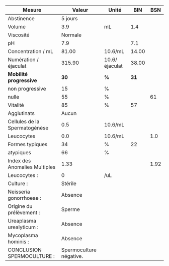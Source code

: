 |            Mesure           |         Valeur        |    Unité    |  BIN | BSN|
|-----------------------------|-----------------------|-------------|------|----|
|          Abstinence         |        5 jours        |             |      |    |
|            Volume           |          3.9          |      mL     |  1.4 |    |
|          Viscosité          |        Normale        |             |      |    |
|              pH             |          7.9          |             |  7.1 |    |
|      Concentration / mL     |         81.00         |   10.6/mL   | 14.00|    |
|    Numération / éjaculat    |         315.90        |10.6/éjaculat| 38.00|    |
|   **Mobilité progressive**  |         **30**        |    **%**    |**31**|    |
|       non progressive       |           15          |      %      |      |    |
|            nulle            |           55          |      %      |      | 61 |
|           Vitalité          |           85          |      %      |  57  |    |
|         Agglutinats         |         Aucun         |             |      |    |
|Cellules de la Spermatogénèse|          0.5          |   10.6/mL   |      |    |
|          Leucocytes         |          0.0          |   10.6/mL   |      | 1.0|
|       Formes typiques       |           34          |      %      |  22  |    |
|          atypiques          |           66          |      %      |      |    |
|Index des Anomalies Multiples|          1.33         |             |      |1.92|
|         Leucocytes :        |           0           |     /uL     |      |    |
|          Culture :          |        Stérile        |             |      |    |
|   Neisseria gonorrhoeae :   |        Absence        |             |      |    |
|   Origine du prélèvement :  |         Sperme        |             |      |    |
|   Ureaplasma urealyticum :  |        Absence        |             |      |    |
|     Mycoplasma hominis :    |        Absence        |             |      |    |
|  CONCLUSION SPERMOCULTURE : |Spermoculture négative.|             |      |    |